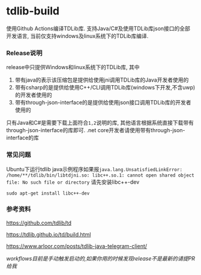 # tdlib-build
使用Github Actions编译TDLib库. 支持Java/C#及使用TDLib库json接口的全部开发语言, 当前仅支持windows及linux系统下的TDLib库编译.

### Release说明

release中只提供Windows和linux系统下的TDLib库, 其中

1. 带有java的表示该压缩包是提供给使用jni调用TDLib库的Java开发者使用的
2. 带有csharp的是提供给使用C++/CLI调用TDLib库(windows下开发,不含uwp)的开发者使用的
3. 带有through-json-interface的是提供给使用json接口调用TDLib库的开发者使用的

只有Java和C#是需要下载上面符合`1,2`说明的库, 其他语言根据系统直接下载带有through-json-interface的库即可.  .net core开发者请使用带有through-json-interface的库



### 常见问题

Ubuntu下运行tdlib java示例程序如果报`java.lang.UnsatisfiedLinkError: /home/**/tdlib/bin/libtdjni.so: libc++.so.1: cannot open shared object file: No such file or directory` 请先安装libc++-dev

`sudo apt-get install libc++-dev`



### 参考资料

https://github.com/tdlib/td

https://tdlib.github.io/td/build.html

https://www.arloor.com/posts/tdlib-java-telegram-client/



*workflows目前是手动触发启动的,如果你用的时候发现release不是最新的请提PR给我*



